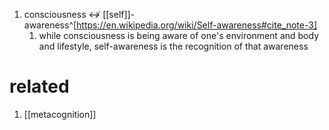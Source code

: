 1. consciousness ↮ [[self]]-awareness^[https://en.wikipedia.org/wiki/Self-awareness#cite_note-3]
	1. while consciousness is being aware of one's environment and body and lifestyle, self-awareness is the recognition of that awareness

# related
1. [[metacognition]]